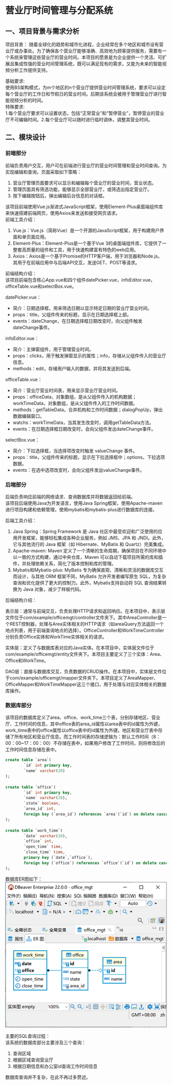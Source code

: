 # 营业厅时间管理与分配系统

## 一、项目背景与需求分析

项目背景：
随着全球化的趋势和城市化进程，企业经常在多个地区和城市设有营业厅或办事处。为了确保各个营业厅能够准确、高效地为顾客提供服务，需要有一个系统来管理这些营业厅的营业时间。本项目的愿景是为企业提供一个灵活、可扩展且集成性强的营业时间管理系统，既可以满足现有的需求，又能为未来的智能视频分析工作提供支持。  

基础要求:  
使用BS架构模式，为m个地区的n个营业厅提供营业时间管理系统，要求可以设定每个营业厅的工作日和节假日的营业时间。后期该系统会被用于管理营业厅进行智能视频分析的时间。  
特殊要求:  
1.每个营业厅要求可以设置状态，包括“正常营业”和“暂停营业”，暂停营业的营业厅不可编辑时间。2.每个营业厅可以随时进行临时调休，调整其营业时间。  

## 二、模块设计

### 前端部分

前端负责用户交互，用户可在前端进行营业厅的营业时间管理和营业时间查询。为实现编辑和查询，页面采取如下策略：

1. 营业厅管理页面要求可以显示和编辑每个营业厅的营业时间，营业状态。
2. 管理页面具有筛选功能，能够显示全部营业厅，或筛选出指定营业厅。
3. 按下编辑按钮后，弹出编辑后台信息的对话框。

该项目前端使用Vue.js渐进式JavaScript框架，使用Element-Plus桌面端组件库来快速搭建前端网页，使用Axios来发送和接受网页请求。  
前端工具介绍：

1. Vue.js：Vue.js（简称Vue）是一个开源的JavaScript框架，用于构建用户界面和单页面应用。
2. Element-Plus：Element-Plus是一个基于Vue 3的桌面端组件库，它提供了一整套高质量的组件和工具，用于快速构建富有特色的web应用。
3. Axios：Axios是一个基于Promise的HTTP客户端，用于浏览器和Node.js。其用于在前端应用中与后端API交互，发送GET、POST等请求。

前端结构介绍：  
该项目前端包含核心App.vue和四个组件datePicker.vue，infoEditor.vue，officeTable.vue和selectBox.vue。  
  
datePicker.vue：

- 简介：日期选择框，用来筛选日期以显示特定日期的营业厅营业时间。
- props：title，父组件传来的标题，显示在日期选择框上部。
- events：dateChange，在日期选择框日期改变时，向父组件触发dateChange事件。

infoEditor.vue：

- 简介：主弹窗组件，用于管理营业时间。
- props：clicks，用于触发弹窗显示的属性；info，存储从父组件传入的营业厅信息。
- methods：edit，存储用户输入的数据，并将其发送到后端。

officeTable.vue：

- 简介：营业厅营业时间表，用来显示营业厅营业时间。
- props：officeData，对象数组，是从父组件传入的机构数据；workTimeData，对象数组，是从父组件传入的工作时间数据。
- methods：getTableData，合并机构和工作时间数据；dialogPopUp，弹出数据编辑窗口。
- watchs：workTimeData，当其发生改变时，调用getTableData方法。
- events：在日期选择框日期改变时，会向父组件发出dateChange事件。

selectBox.vue：

- 简介：下拉选择框，当选择项改变时触发 valueChange 事件。
- props：title，父组件传来的标题，显示在下拉选择框中；options，下拉选项数据。
- events：在选中选项改变时，会向父组件发出valueChange事件。

### 后端部分

后端负责响应前端的网络请求、查询数据库并将数据返回给前端。  
该项目后端使用Java为开发语言，使用Java Spring框架，使用Apache-maven进行项目构建和依赖管理，使用mybatis和mybatis-plus进行数据库的连接。  
  
后端工具介绍：  

1. Java Spring：Spring Framework 是 Java 社区中最受欢迎和广泛使用的应用开发框架，能够轻松集成各种企业服务，例如 JMS、JPA 和 JNDI。此外，它与其他流行的 Java 框架（如 Hibernate、MyBatis 和 Quartz）完美集成。
2. Apache-maven: Maven 定义了一个清晰的生命周期，确保项目在不同环境中以一致的方式构建，通过中央仓库，Maven 可以自动下载项目所需的库和插件，并处理依赖关系，简化了版本控制和库的管理。
3. Mybatis和Mybatis-plus: MyBatis 专为确保直观、清晰和灵活的数据库交互而设计，与其他 ORM 框架不同，MyBatis 允许开发者编写原生 SQL，为复杂查询和优化提供了更大的控制力。此外，Mybatis支持自动将 SQL 查询结果转换为 Java 对象，减少了样板代码。

后端结构介绍：  
  
表示层：通常与前端交互，负责处理HTTP请求和返回响应。在本项目中，表示层文件位于com/example/officemgt/controller文件夹下。其中AreaController是一个REST控制器，处理与Area实体相关的HTTP请求（如areaQuery方法返回一个地点列表，用于前端查询地点的选择）。OfficeController和WorkTimeController分别负责Office实体和WorkTime实体相关的请求。  
  
实体层：定义了与数据库表对应的Java实体。在本项目中，实体层文件位于com/example/officemgt/entity文件夹下。本项目主要定义了三个实体：Area、Office和WorkTime。  
  
DAO层：直接与数据库交互，负责数据的CRUD操作。在本项目中，实体层文件位于com/example/officemgt/mapper文件夹下。本项目定义了AreaMapper、OfficeMapper和WorkTimeMapper这三个接口，用于处理与对应实体相关的数据库操作。  

### 数据库部分

该项目的数据库定义了area、office、work_time三个表，分别存储地区、营业厅、工作时间的信息，其中office表的area_id属性以area表中的id属性为外键，work_time表中的office属性以office表中的id属性为外键。地区和营业厅表中存储了所有地区和营业厅信息。而工作时间表的存储逻辑为：默认工作时间（8：00：00~17：00：00）不存储在表中，如果用户修改了工作时间，则将修改后的工作时间信息存储在表中。  

```SQL
create table `area`(
        `id` int primary key,
        `name` varchar(20)
);

create table `office`(
        `id` int primary key,
        `name` varchar(20),
        `state` boolean,
        `area_id` int,
        foreign key (`area_id`) references `area`(`id`) on delete cascade
);

create table `work_time`(
        `date` varchar(20),
        `office` int,
        `open_time` time,
        `close_time` time,
        primary key (`date`,`office`),
        foreign key (`office`) references `office`(`id`) on delete cascade
);
```

数据库ER图如下：  
![Alt text](image.png)

主要的SQL查询过程：  
该系统的数据库部分主要涉及三个查询：

1. 查询区域
2. 根据区域查询营业厅
3. 根据日期信息和办公室id查询工作时间信息

数据库查询并不复杂，在此不再过多赘述。  
